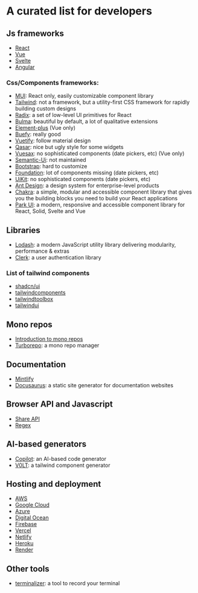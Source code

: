 # A curated list for developers

## Js frameworks

- [React](https://reactjs.org/)
- [Vue](https://vuejs.org/)
- [Svelte](https://svelte.dev/)
- [Angular](https://angular.io/)

### Css/Components frameworks:

- [MUI](https://mui.com/): React only, easily customizable component library
- [Tailwind](https://tailwindcss.com/): not a framework, but a utility-first CSS framework for rapidly building custom designs
- [Radix](https://www.radix-ui.com/): a set of low-level UI primitives for React
- [Bulma](https://bulma.io/): beautiful by default, a lot of qualitative extensions
- [Element-plus](https://element-plus.org) (Vue only)
- [Buefy](https://buefy.org): really good
- [Vuetify](https://vuetifyjs.com/en/components/otp-input/): follow material design
- [Qasar](https://quasar.dev/vue-components/button-toggle): nice but ugly style for some widgets
- [Vuesax](https://vuesax.com/): no sophisticated components (date pickers, etc) (Vue only)
- [Semantic-Ui](https://semantic-ui.com/): not maintained
- [Bootstrap](https://getbootstrap.com/): hard to customize
- [Foundation](https://get.foundation/): lot of components missing (date pickers, etc)
- [UiKit](https://getuikit.com/): no sophisticated components (date pickers, etc)
- [Ant Design](https://ant.design/): a design system for enterprise-level products
- [Chakra](https://chakra-ui.com/): a simple, modular and accessible component library that gives you the building blocks you need to build your React applications
- [Park UI](https://park-ui.com/): a modern, responsive and accessible component library for React, Solid, Svelte and Vue

## Libraries

- [Lodash](https://lodash.com/): a modern JavaScript utility library delivering modularity, performance & extras
- [Clerk](https://clerk.com/): a user authentication library

### List of tailwind components

- [shadcn/ui](https://ui.shadcn.com/)
- [tailwindcomponents](https://tailwindcomponents.com/)
- [tailwindtoolbox](https://www.tailwindtoolbox.com/)
- [tailwindui](https://tailwindui.com/)

## Mono repos

- [Introduction to mono repos](https://www.youtube.com/watch?v=9iU_IE6vnJ8)
- [Turborepo](https://turborepo.com/): a mono repo manager

## Documentation

- [Mintlify](https://mintlify.com/)
- [Docusaurus](https://docusaurus.io/): a static site generator for documentation websites

## Browser API and Javascript

- [Share API](https://web.dev/web-share/)
- [Regex](https://ihateregex.io/)

## AI-based generators

- [Copilot](https://github.com/features/copilot/): an AI-based code generator
- [V0LT](https://v0.dev/): a tailwind component generator

## Hosting and deployment

- [AWS](https://aws.amazon.com/)
- [Google Cloud](https://cloud.google.com/)
- [Azure](https://azure.microsoft.com/)
- [Digital Ocean](https://www.digitalocean.com/)
- [Firebase](https://firebase.google.com/)
- [Vercel](https://vercel.com/)
- [Netlify](https://www.netlify.com/)
- [Heroku](https://www.heroku.com/)
- [Render](https://render.com/)

## Other tools

- [terminalizer](https://terminalizer.com/): a tool to record your terminal
